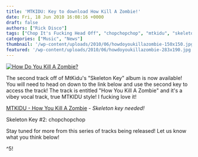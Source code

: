 ```yaml
---
title: 'MTKIDU: Key to download How Kill A Zombie!'
date: Fri, 18 Jun 2010 16:08:16 +0000
draft: false
authors: ["Rick Disco"]
tags: ["Chop It's Fucking Head Off", "chopchopchop", "mtkidu", "skeleton key", "Zombie"]
categories: ["Music", "News"]
thumbnail: '/wp-content/uploads/2010/06/howdoyoukillazombie-150x150.jpg'
featured: '/wp-content/uploads/2010/06/howdoyoukillazombie-283x190.jpg'
---
```


[![](/wp-content/uploads/2010/06/zombie-bg.gif "How Do You Kill A Zombie?")](/wp-content/uploads/2010/06/zombie-bg.gif)

The second track off of MtKidu's "Skeleton Key" album is now available! You will need to head on down to the link below and use the second key to access the track! The track is entitled "How You Kill A Zombie" and it's a vibey vocal track, true MTKIDU style! I fucking love it!

[MTKIDU - How You Kill A Zombie](http://www.teamuncool.co.za/skeletonkey/zombie.html "Chop It's Fucking Head Off!") - _Skeleton key needed!_

Skeleton Key #2: chopchopchop

Stay tuned for more from this series of tracks being released! Let us know what you think below!

^5!


